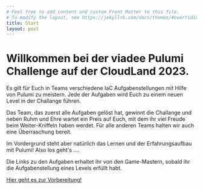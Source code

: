 ```yaml
---
# Feel free to add content and custom Front Matter to this file.
# To modify the layout, see https://jekyllrb.com/docs/themes/#overriding-theme-defaults
title: Start
layout: post
---
```


# Willkommen bei der viadee Pulumi Challenge auf der CloudLand 2023.

Es gilt für Euch in Teams verschiedene IaC Aufgabenstellungen mit Hilfe von Pulumi zu meistern. 
Jede der Aufgaben wird Euch zu einem neuen Level in der Challange führen.

Das Team, das zuerst alle Aufgaben gelöst hat, gewinnt die Challange und neben Ruhm und Ehre
wartet ein Preis auf Euch, mit dem ihr viel Freude beim Weiter-Kniffeln haben werdet.
Für alle anderen Teams halten wir auch eine Überraschung bereit. 

Im Vordergrund steht aber natürlich das Lernen und der Erfahrungsaufbau mit Pulumi!
Also los geht's ....

Die Links zu den Aufgaben erhaltet ihr von den Game-Mastern, sobald ihr die Aufgabenstellung eines Levels erfüllt habt.

[Hier geht es zur Vorbereitung!](vorbereitung)